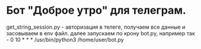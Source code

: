 # Бот "Доброе утро" для телеграм. 

get_string_session.py - авторизация в телеге, получаем все данные и засовываем в env файл.
далее запускаем по крону bot.py, например так - 0 10 * * * /usr/bin/python3 /home/user/bot.py
